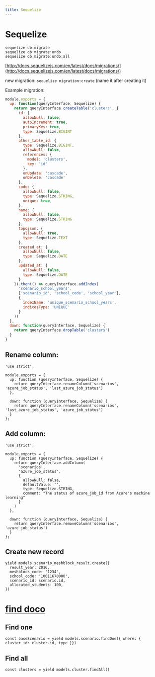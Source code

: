 ```yaml
---
title: Sequelize
---
```


<h1>Sequelize</h1>

~~~
sequelize db:migrate
sequelize db:migrate:undo
sequelize db:migrate:undo:all
~~~

[http://docs.sequelizejs.com/en/latest/docs/migrations/](http://docs.sequelizejs.com/en/latest/docs/migrations/)

new migration: `sequelize migration:create` (name it after creating it)

Example migration:

~~~javascript
module.exports = {
  up: function(queryInterface, Sequelize) {
    return queryInterface.createTable('clusters', {
      id: {
        allowNull: false,
        autoIncrement: true,
        primaryKey: true,
        type: Sequelize.BIGINT
      },
      other_table_id: {
        type: Sequelize.BIGINT,
        allowNull: false,
        references: {
          model: 'clusters',
          key: 'id'
        },
        onUpdate: 'cascade',
        onDelete: 'cascade'
      },
      code: {
        allowNull: false,
        type: Sequelize.STRING,
        unique: true,
      },
      name: {
        allowNull: false,
        type: Sequelize.STRING
      },
      topojson: {
        allowNull: true,
        type: Sequelize.TEXT
      },
      created_at: {
        allowNull: false,
        type: Sequelize.DATE
      },
      updated_at: {
        allowNull: false,
        type: Sequelize.DATE
      }
    }).then(() => queryInterface.addIndex(
      'scenario_school_years',
      ['scenario_id', 'school_code', 'school_year'],
      {
        indexName: 'unique_scenario_school_years',
        indicesType: 'UNIQUE'
      }
    ))
  },
  down: function(queryInterface, Sequelize) {
    return queryInterface.dropTable('clusters')
  }
}

~~~

## Rename column:

~~~
'use strict';

module.exports = {
  up: function (queryInterface, Sequelize) {
    return queryInterface.renameColumn('scenarios', 'azure_job_status', 'last_azure_job_status')
  },

  down: function (queryInterface, Sequelize) {
    return queryInterface.renameColumn('scenarios', 'last_azure_job_status', 'azure_job_status')
  }
};
~~~

## Add column:

~~~
'use strict';

module.exports = {
  up: function (queryInterface, Sequelize) {
    return queryInterface.addColumn(
      'scenarios',
      'azure_job_status',
      {
        allowNull: false,
        defaultValue: '',
        type: Sequelize.STRING,
        comment: "The status of azure_job_id from Azure's machine learning"
      }
    )
  },

  down: function (queryInterface, Sequelize) {
    return queryInterface.removeColumn('scenarios', 'azure_job_status')
  }
};
~~~

## Create new record

~~~
yield models.scenario_meshblock_result.create({
  result_year: 2016,
  meshblock_code: '1234',
  school_code: '10011670000',
  scenario_id: scenario.id,
  allocated_students: 100,
})
~~~

# [find doco](http://docs.sequelizejs.com/en/latest/api/model/#findalloptions-promisearrayinstance)


## Find one

~~~
const baseScenario = yield models.scenario.findOne({ where: { cluster_id: cluster.id, type }})
~~~

## Find all

~~~
const clusters = yield models.cluster.findAll()
~~~